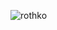 ![rothko](https://user-images.githubusercontent.com/110572346/202718250-059d60d8-1f12-4135-b09b-88709bd8d812.png)
